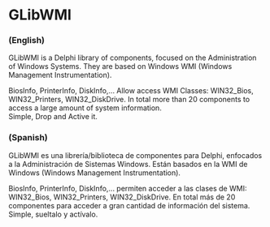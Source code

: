 # GLibWMI
### (English)  
GLibWMI is a Delphi library of components, focused on the Administration of Windows Systems. 
They are based on Windows WMI (Windows Management Instrumentation). 

BiosInfo, PrinterInfo, DiskInfo,... Allow access WMI Classes: WIN32_Bios, WIN32_Printers, WIN32_DiskDrive. In total more than 20 components to access a large amount of system information.  
Simple, Drop and Active it.

### (Spanish)  
GLibWMI es una librería/biblioteca de componentes para Delphi, enfocados a la Administración de Sistemas Windows. 
Están basados en la WMI de Windows (Windows Management Instrumentation).  

BiosInfo, PrinterInfo, DiskInfo,... permiten acceder a las clases de WMI: WIN32_Bios, WIN32_Printers, WIN32_DiskDrive. En total más de 20 componentes para acceder a gran cantidad de información del sistema.
Simple, sueltalo y actívalo.
